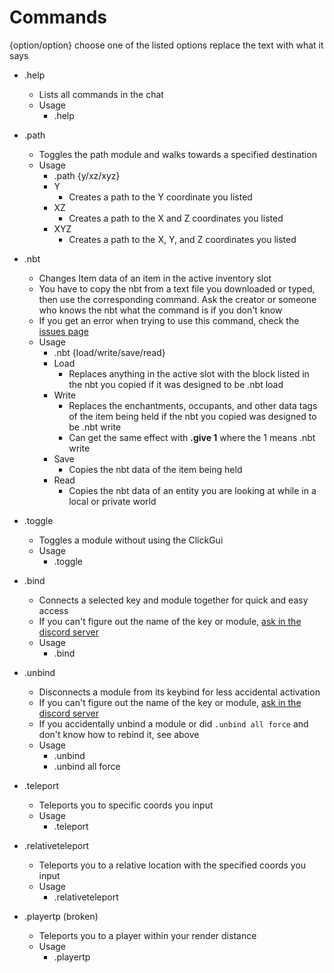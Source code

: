 # Commands

{option/option} choose one of the listed options
<replace> replace the text with what it says

- .help
  - Lists all commands in the chat
  - Usage
    - .help

- .path
  - Toggles the path module and walks towards a specified destination
  - Usage
    - .path {y/xz/xyz} <coordinates>
    - Y
      - Creates a path to the Y coordinate you listed
    - XZ
      - Creates a path to the X and Z coordinates you listed
    - XYZ
      - Creates a path to the X, Y, and Z coordinates you listed
  
- .nbt
  - Changes Item data of an item in the active inventory slot
  - You have to copy the nbt from a text file you downloaded or typed, then use the corresponding command. Ask the creator or someone who knows the nbt what the command is if you don't know
  - If you get an error when trying to use this command, check the [issues page](issues.md)
  - Usage
    - .nbt {load/write/save/read}
    - Load
      - Replaces anything in the active slot with the block listed in the nbt you copied if it was designed to be .nbt load
    - Write
      - Replaces the enchantments, occupants, and other data tags of the item being held if the nbt you copied was designed to be .nbt write
      - Can get the same effect with **.give <item> <amount> <tile id> 1** where the 1 means .nbt write
    - Save
      - Copies the nbt data of the item being held
    - Read
      - Copies the nbt data of an entity you are looking at while in a local or private world

- .toggle
  - Toggles a module without using the ClickGui
  - Usage
    - .toggle <module name>
  
- .bind
  - Connects a selected key and module together for quick and easy access
  - If you can't figure out the name of the key or module, [ask in the discord server](https://discord.gg/horion)
  - Usage
    - .bind <module name> <key>
  
- .unbind
  - Disconnects a module from its keybind for less accidental activation
  - If you can't figure out the name of the key or module, [ask in the discord server](https://discord.gg/horion)
  - If you accidentally unbind a module or did `.unbind all force` and don't know how to rebind it, see above
  - Usage
    - .unbind <module name>
    - .unbind all force
  
- .teleport
  - Teleports you to specific coords you input
  - Usage
    - .teleport <coords>
  
- .relativeteleport
  - Teleports you to a relative location with the specified coords you input
  - Usage
    - .relativeteleport <relative coords>

- .playertp (broken)
  - Teleports you to a player within your render distance
  - Usage
    - .playertp <username>
